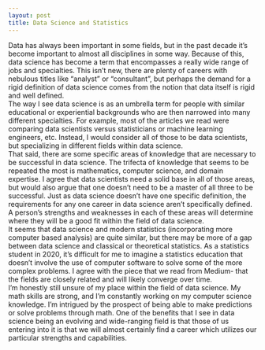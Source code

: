 ```yaml
---
layout: post
title: Data Science and Statistics
---
```


Data has always been important in some fields, but in the past decade it’s become important to almost all disciplines in some way. Because of this, data science has become a term that encompasses a really wide range of jobs and specialties. This isn’t new, there are plenty of careers with nebulous titles like “analyst” or “consultant”, but perhaps the demand for a rigid definition of data science comes from the notion that data itself is rigid and well defined. \
The way I see data science is as an umbrella term for people with similar educational or experiential backgrounds who are then narrowed into many different specialties. For example, most of the articles we read were comparing data scientists versus statisticians or machine learning engineers, etc. Instead, I would consider all of those to be data scientists, but specializing in different fields within data science.\
That said, there are some specific areas of knowledge that are necessary to be successful in data science. The trifecta of knowledge that seems to be repeated the most is mathematics, computer science, and domain expertise. I agree that data scientists need a solid base in all of those areas, but would also argue that one doesn’t need to be a master of all three to be successful. Just as data science doesn’t have one specific definition, the requirements for any one career in data science aren’t specifically defined. A person’s strengths and weaknesses in each of these areas will determine where they will be a good fit within the field of data science. \
It seems that data science and modern statistics (incorporating more computer based analysis) are quite similar, but there may be more of a gap between data science and classical or theoretical statistics. As a statistics student in 2020, it’s difficult for me to imagine a statistics education that doesn’t involve the use of computer software to solve some of the more complex problems. I agree with the piece that we read from Medium- that the fields are closely related and will likely converge over time. \
I’m honestly still unsure of my place within the field of data science. My math skills are strong, and I’m constantly working on my computer science knowledge. I’m intrigued by the prospect of being able to make predictions or solve problems through math. One of the benefits that I see in data science being an evolving and wide-ranging field is that those of us entering into it is that we will almost certainly find a career which utilizes our particular strengths and capabilities. 
